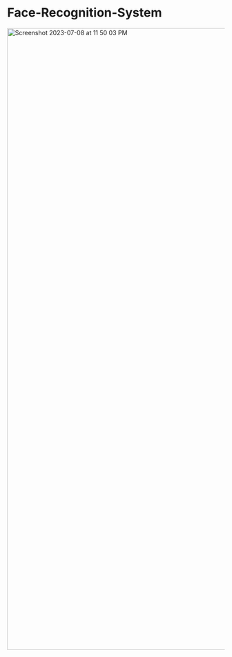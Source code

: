 # Face-Recognition-System

<img width="1440" alt="Screenshot 2023-07-08 at 11 50 03 PM" src="[https://github.com/Tusharsharma9759/Driver-Drowsiness-Detection-System/assets/114795523/4abd117a-eeb2-47b7-9b98-cd462ac44bb1](https://github.com/Tusharsharma9759/Face-Recognition-System/blob/main/IMG-20230709-WA0000.jpg)https://github.com/Tusharsharma9759/Face-Recognition-System/blob/main/IMG-20230709-WA0000.jpg">
